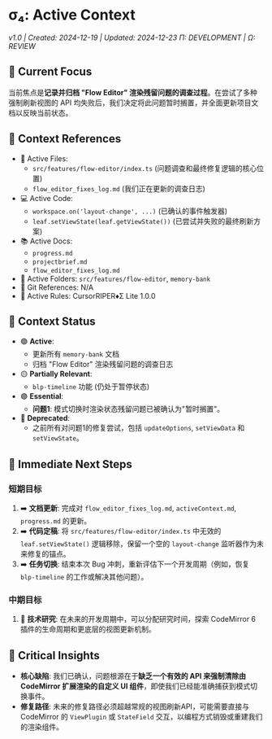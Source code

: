 # σ₄: Active Context
*v1.0 | Created: 2024-12-19 | Updated: 2024-12-23*
*Π: DEVELOPMENT | Ω: REVIEW*

## 🔮 Current Focus
当前焦点是**记录并归档 "Flow Editor" 渲染残留问题的调查过程**。在尝试了多种强制刷新视图的 API 均失败后，我们决定将此问题暂时搁置，并全面更新项目文档以反映当前状态。

## 📎 Context References
- 📄 Active Files: 
  - `src/features/flow-editor/index.ts` (问题调查和最终修复逻辑的核心位置)
  - `flow_editor_fixes_log.md` (我们正在更新的调查日志)
- 💻 Active Code: 
  - `workspace.on('layout-change', ...)` (已确认的事件触发器)
  - `leaf.setViewState(leaf.getViewState())` (已尝试并失败的最终刷新方案)
- 📚 Active Docs: 
  - `progress.md`
  - `projectbrief.md`
  - `flow_editor_fixes_log.md`
- 📁 Active Folders: `src/features/flow-editor`, `memory-bank`
- 🔄 Git References: N/A
- 📏 Active Rules: CursorRIPER♦Σ Lite 1.0.0

## 📡 Context Status
- 🟢 **Active**: 
  - 更新所有 `memory-bank` 文档
  - 归档 "Flow Editor" 渲染残留问题的调查日志
- 🟡 **Partially Relevant**: 
  - `blp-timeline` 功能 (仍处于暂停状态)
- 🟣 **Essential**: 
  - **问题1**: 模式切换时渲染状态残留问题已被确认为"暂时搁置"。
- 🔴 **Deprecated**:
  - 之前所有对问题1的修复尝试，包括 `updateOptions`, `setViewData` 和 `setViewState`。

## 🎯 Immediate Next Steps

### 短期目标
1. ➡️ **文档更新**: 完成对 `flow_editor_fixes_log.md`, `activeContext.md`, `progress.md` 的更新。
2. ➡️ **代码定稿**: 将 `src/features/flow-editor/index.ts` 中无效的 `leaf.setViewState()` 逻辑移除，保留一个空的 `layout-change` 监听器作为未来修复的锚点。
3. ➡️ **任务切换**: 结束本次 Bug 冲刺，重新评估下一个开发周期（例如，恢复 `blp-timeline` 的工作或解决其他问题）。

### 中期目标
1. 🔄 **技术研究**: 在未来的开发周期中，可以分配研究时间，探索 CodeMirror 6 插件的生命周期和更底层的视图更新机制。

## 🚨 Critical Insights
- **核心缺陷**: 我们已确认，问题根源在于**缺乏一个有效的 API 来强制清除由 CodeMirror 扩展渲染的自定义 UI 组件**，即使我们已经能准确捕获到模式切换事件。
- **修复路径**: 未来的修复路径必须超越常规的视图刷新API，可能需要直接与 CodeMirror 的 `ViewPlugin` 或 `StateField` 交互，以编程方式销毁或重建我们的渲染组件。